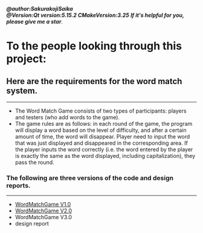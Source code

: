 ***@author:SakurakojiSaika***  
***@Version:Qt version:5.15.2  CMakeVersion:3.25***
***If it's helpful for you, please give me a star***.
# To the people looking through this project:
## Here are the requirements for the word match system.
***
* The Word Match Game consists of two types of participants: players and testers (who add words to the game). 
* The game rules are as follows: in each round of the game, the program will display a word based on the level 
of difficulty, and after a certain amount of time, the word will disappear. Player need to input the word that 
was just displayed and disappeared in the corresponding area. If the player inputs the word correctly (i.e. the 
word entered by the player is exactly the same as the word displayed, including capitalization), they pass the round.

### The following are three versions of the code and design reports.
***
* [WordMatchGame V1.0](https://github.com/ProgrameThinking/WordMatchGame/tree/main/WordMatchGameV1.0)
* [WordMatchGame V2.0](https://github.com/ProgrameThinking/WordMatchGame/tree/main/WordMatchGameV2.0)
* WordMatchGame V3.0
* design report
